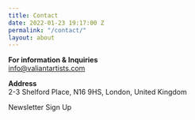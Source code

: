 ```yaml
---
title: Contact
date: 2022-01-23 19:17:00 Z
permalink: "/contact/"
layout: about
---
```


**For information & Inquiries**\
info@valiantartists.com

**Address**\
2-3 Shelford Place, N16 9HS, London, United Kingdom

Newsletter Sign Up
 

 

 

 

 

 
